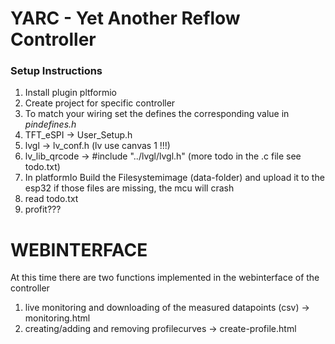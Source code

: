 # YARC - Yet Another Reflow Controller

### Setup Instructions

1. Install plugin pltformio
2. Create project for specific controller
3. To match your wiring set the defines the corresponding value in _pindefines.h_
4. TFT_eSPI -> User_Setup.h
5. lvgl -> lv_conf.h (lv use canvas 1 !!!)
6. lv_lib_qrcode -> #include "../lvgl/lvgl.h" (more todo in the .c file see todo.txt)
7. In platformIo Build the Filesystemimage (data-folder) and upload it to the esp32 if those files are missing, the mcu will crash
8. read todo.txt
9. profit???


# WEBINTERFACE

At this time there are two functions implemented in the webinterface of the controller

1. live monitoring and downloading of the measured datapoints (csv) -> monitoring.html
2. creating/adding and removing profilecurves -> create-profile.html

